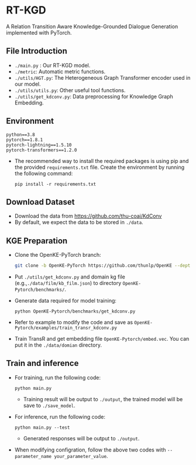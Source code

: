 # RT-KGD

A Relation Transition Aware Knowledge-Grounded Dialogue Generation implemented with PyTorch.



## File Introduction

- `./main.py` :  Our RT-KGD model.
- `./metric`: Automatic metric functions.
- `./utils/HGT.py`: The Heterogeneous Graph Transformer encoder used in our model.
- `./utils/utils.py`: Other useful tool functions.
- `./utils/get_kdconv.py`: Data preprocessing for Knowledge Graph Embedding. 



## Environment

```
python==3.8
pytorch==1.8.1
pytorch-lightning==1.5.10
pytorch-transformers==1.2.0
```

- The recommended way to install the required packages is using pip and the provided `requirements.txt` file. Create the environment by running the following command:

  ```
  pip install -r requirements.txt
  ```

  

## Download Dataset

- Download the data from https://github.com/thu-coai/KdConv
- By default, we expect the data to be stored in `./data`.



## KGE Preparation

- Clone the OpenKE-PyTorch branch:

  ```bash
  git clone -b OpenKE-PyTorch https://github.com/thunlp/OpenKE --depth 1
  ```

- Put `./utils/get_kdconv.py` and domain kg file (e.g.,`./data/film/kb_film.json`) to directory `OpenKE-Pytorch/benchmarks/`.

- Generate data required for model training:

  ```
  python OpenKE-Pytorch/benchmarks/get_kdconv.py
  ```

- Refer to example to modify the code and save as `OpenKE-Pytorch/examples/train_transr_kdconv.py`

- Train TransR and get embedding file `OpenKE-Pytorch/embed.vec`. You can put it in the `./data/domian` directory.



## Train and inference

- For training, run the following code:

  ```
  python main.py
  ```

  - Training result will be output to `./output`, the trained model will be save to `./save_model`.

- For inference,  run the following code:

  ```
  python main.py --test
  ```

  - Generated responses will be output to `./output`.

- When modifying configration, follow the above two codes with `-- parameter_name your_parameter_value`.
